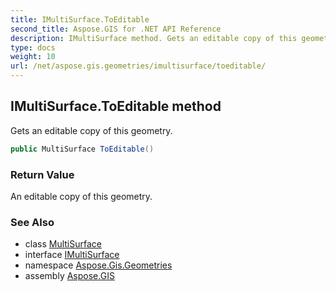 ```yaml
---
title: IMultiSurface.ToEditable
second_title: Aspose.GIS for .NET API Reference
description: IMultiSurface method. Gets an editable copy of this geometry.
type: docs
weight: 10
url: /net/aspose.gis.geometries/imultisurface/toeditable/
---
```

## IMultiSurface.ToEditable method

Gets an editable copy of this geometry.

```csharp
public MultiSurface ToEditable()
```

### Return Value

An editable copy of this geometry.

### See Also

* class [MultiSurface](../../multisurface/)
* interface [IMultiSurface](../)
* namespace [Aspose.Gis.Geometries](../../imultisurface/)
* assembly [Aspose.GIS](../../../)


